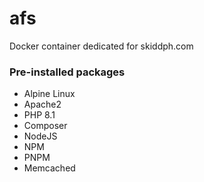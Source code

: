 # afs
Docker container dedicated for skiddph.com

### Pre-installed packages
 - Alpine Linux
 - Apache2
 - PHP 8.1
 - Composer
 - NodeJS
 - NPM
 - PNPM
 - Memcached
